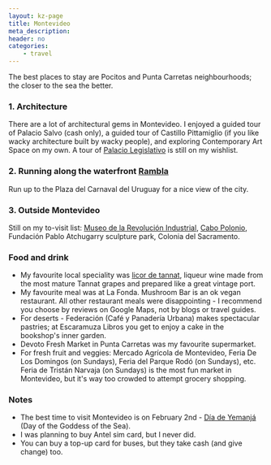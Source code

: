 ```yaml
---
layout: kz-page
title: Montevideo
meta_description: 
header: no
categories:
    - travel
---
```


The best places to stay are Pocitos and Punta Carretas neighbourhoods; the closer to the sea the better.

### 1. Architecture

There are a lot of architectural gems in Montevideo. I enjoyed a guided tour of Palacio Salvo (cash only), a guided tour of Castillo Pittamiglio (if you like wacky architecture built by wacky people), and exploring Contemporary Art Space on my own. A tour of [Palacio Legislativo](https://parlamento.gub.uy/sobreelparlamento/palacio/visitas) is still on my wishlist.

### 2. Running along the waterfront [Rambla](https://en.wikipedia.org/wiki/Rambla_of_Montevideo)

Run up to the Plaza del Carnaval del Uruguay for a nice view of the city.

### 3. Outside Montevideo

Still on my to-visit list: [Museo de la Revolución Industrial](https://whc.unesco.org/en/list/1464/gallery/), [Cabo Polonio](https://en.wikipedia.org/wiki/Cabo_Polonio), Fundación Pablo Atchugarry sculpture park, Colonia del Sacramento.

### Food and drink

* My favourite local speciality was [licor de tannat](https://www.south-embassy.com/en/licor-de-tannat-licoeur-wine-uruguay-050l.html), liqueur wine made from the most mature Tannat grapes and prepared like a great vintage port.
* My favourite meal was at La Fonda. Mushroom Bar is an ok vegan restaurant. All other restaurant meals were disappointing - I recommend you choose by reviews on Google Maps, not by blogs or travel guides.
* For deserts - Federación (Café y Panadería Urbana) makes spectacular pastries; at Escaramuza Libros you get to enjoy a cake in the bookshop's inner garden.
* Devoto Fresh Market in Punta Carretas was my favourite supermarket. 
* For fresh fruit and veggies: Mercado Agrícola de Montevideo, Feria De Los Domingos (on Sundays), Feria del Parque Rodó (on Sundays), etc. Feria de Tristán Narvaja (on Sundays) is the most fun market in Montevideo, but it's way too crowded to attempt grocery shopping.

### Notes

* The best time to visit Montevideo is on February 2nd - [Día de Yemanjá](https://www.guruguay.com/es/festivales-de-uruguay-dia-de-la-diosa-del-mar/) (Day of the Goddess of the Sea). 
* I was planning to buy Antel sim card, but I never did. 
* You can buy a top-up card for buses, but they take cash (and give change) too.
